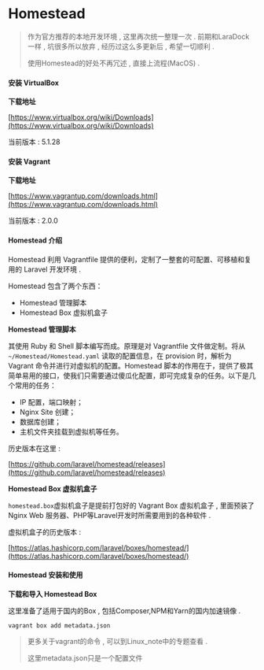 # **Homestead**

> 作为官方推荐的本地开发环境 , 这里再次统一整理一次 . 前期和LaraDock一样 , 坑很多所以放弃 , 经历过这么多更新后 , 希望一切顺利 .
>
> 使用Homestead的好处不再冗述 , 直接上流程\(MacOS\) .

#### 安装 VirtualBox

**下载地址**

[https://www.virtualbox.org/wiki/Downloads](https://www.virtualbox.org/wiki/Downloads)

当前版本 : 5.1.28

#### 安装 Vagrant

**下载地址**

[https://www.vagrantup.com/downloads.html](https://www.vagrantup.com/downloads.html)

当前版本 : 2.0.0

#### Homestead 介绍

Homestead 利用 Vagrantfile 提供的便利，定制了一整套的可配置、可移植和复用的 Laravel 开发环境 .

Homestead 包含了两个东西：

* Homestead 管理脚本
* Homestead Box 虚拟机盒子

**Homestead 管理脚本**

其使用 Ruby 和 Shell 脚本编写而成。原理是对 Vagrantfile 文件做定制。将从 `~/Homestead/Homestead.yaml` 读取的配置信息，在 provision 时，解析为 Vagrant 命令并进行对虚拟机的配置。Homestead 脚本的作用在于，提供了极其简单易用的接口，使我们只需要通过傻瓜化配置，即可完成复杂的任务。以下是几个常用的任务：

* IP 配置，端口映射；
* Nginx Site 创建；
* 数据库创建；
* 主机文件夹挂载到虚拟机等任务。

历史版本在这里 :

[https://github.com/laravel/homestead/releases](https://github.com/laravel/homestead/releases)

**Homestead Box 虚拟机盒子**

`homestead.box`虚拟机盒子是提前打包好的 Vagrant Box 虚拟机盒子 , 里面预装了 Nginx Web 服务器、PHP等Laravel开发时所需要用到的各种软件 .

虚拟机盒子的历史版本 :

[https://atlas.hashicorp.com/laravel/boxes/homestead/](https://atlas.hashicorp.com/laravel/boxes/homestead/)

#### Homestead 安装和使用

**下载和导入 Homestead Box**

这里准备了适用于国内的Box , 包括Composer,NPM和Yarn的国内加速镜像 . 

```
vagrant box add metadata.json
```

> 更多关于vagrant的命令 , 可以到Linux\_note中的专题查看 . 
>
> 这里metadata.json只是一个配置文件



